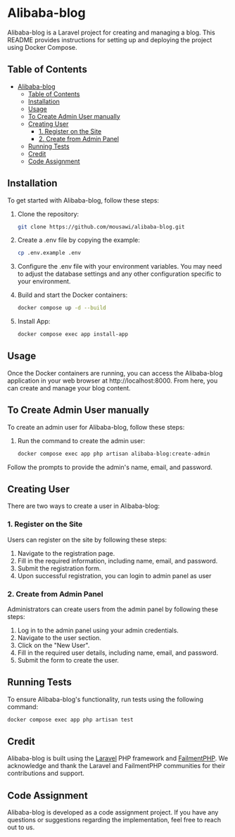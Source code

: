 # Alibaba-blog

Alibaba-blog is a Laravel project for creating and managing a blog. This README provides instructions for setting up and deploying the project using Docker Compose.

## Table of Contents

- [Alibaba-blog](#alibaba-blog)
  - [Table of Contents](#table-of-contents)
  - [Installation](#installation)
  - [Usage](#usage)
  - [To Create Admin User manually](#to-create-admin-user-manually)
  - [Creating User](#creating-user)
    - [1. Register on the Site](#1-register-on-the-site)
    - [2. Create from Admin Panel](#2-create-from-admin-panel)
  - [Running Tests](#running-tests)
  - [Credit](#credit)
  - [Code Assignment](#code-assignment)

## Installation

To get started with Alibaba-blog, follow these steps:

1. Clone the repository:

    ```bash
    git clone https://github.com/mousawi/alibaba-blog.git

    ```

2. Create a .env file by copying the example:
    ```bash
    cp .env.example .env
    ```
3. Configure the .env file with your environment variables. You may need to adjust the database settings and any other configuration specific to your environment.
4. Build and start the Docker containers:
    ```bash
    docker compose up -d --build
    ```
5. Install App:
    ```bash
    docker compose exec app install-app
    ```

## Usage

Once the Docker containers are running, you can access the Alibaba-blog application in your web browser at http://localhost:8000. From here, you can create and manage your blog content.

## To Create Admin User manually

To create an admin user for Alibaba-blog, follow these steps:

1. Run the command to create the admin user:

    ```bash
    docker compose exec app php artisan alibaba-blog:create-admin
    ```

Follow the prompts to provide the admin's name, email, and password.

## Creating User

There are two ways to create a user in Alibaba-blog:

### 1. Register on the Site

Users can register on the site by following these steps:

1. Navigate to the registration page.
2. Fill in the required information, including name, email, and password.
3. Submit the registration form.
4. Upon successful registration, you can login to admin panel as user

### 2. Create from Admin Panel

Administrators can create users from the admin panel by following these steps:

1. Log in to the admin panel using your admin credentials.
2. Navigate to the user section.
3. Click on the "New User".
4. Fill in the required user details, including name, email, and password.
5. Submit the form to create the user.

## Running Tests

To ensure Alibaba-blog's functionality, run tests using the following command:

```bash
docker compose exec app php artisan test
```

## Credit

Alibaba-blog is built using the [Laravel](https://laravel.com/) PHP framework and [FailmentPHP](https://filamentphp.com/). We acknowledge and thank the Laravel and FailmentPHP communities for their contributions and support.

## Code Assignment

Alibaba-blog is developed as a code assignment project. If you have any questions or suggestions regarding the implementation, feel free to reach out to us.
